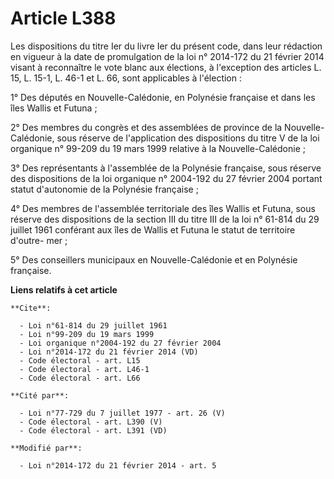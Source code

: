 # Article L388

Les dispositions du titre Ier du livre Ier du présent code, dans leur rédaction en vigueur à la date de promulgation de la
loi n° 2014-172 du 21 février 2014 visant à reconnaître le vote blanc aux élections, à l'exception des articles L. 15, L.
15-1, L. 46-1 et L. 66, sont applicables à l'élection : 

1° Des députés en Nouvelle-Calédonie, en Polynésie française et dans les îles Wallis et Futuna ; 

2° Des membres du congrès et des assemblées de province de la Nouvelle-Calédonie, sous réserve de l'application des
dispositions du titre V de la loi organique n° 99-209 du 19 mars 1999 relative à la Nouvelle-Calédonie ; 

3° Des représentants à l'assemblée de la Polynésie française, sous réserve des dispositions de la loi organique n° 2004-192
du 27 février 2004 portant statut d'autonomie de la Polynésie française ; 

4° Des membres de l'assemblée territoriale des îles Wallis et Futuna, sous réserve des dispositions de la section III du
titre III de la loi n° 61-814 du 29 juillet 1961 conférant aux îles de Wallis et Futuna le statut de territoire d'outre-
mer ; 

5° Des conseillers municipaux en Nouvelle-Calédonie et en Polynésie française.

**Liens relatifs à cet article**

	**Cite**:

	  - Loi n°61-814 du 29 juillet 1961
	  - Loi n°99-209 du 19 mars 1999
	  - Loi organique n°2004-192 du 27 février 2004
	  - Loi n°2014-172 du 21 février 2014 (VD)
	  - Code électoral - art. L15
	  - Code électoral - art. L46-1
	  - Code électoral - art. L66

	**Cité par**:

	  - Loi n°77-729 du 7 juillet 1977 - art. 26 (V)
	  - Code électoral - art. L390 (V)
	  - Code électoral - art. L391 (VD)

	**Modifié par**:

	  - Loi n°2014-172 du 21 février 2014 - art. 5
